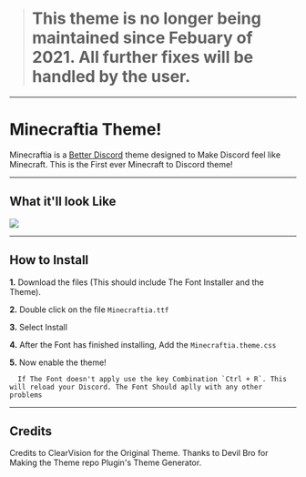 > # This theme is no longer being maintained since Febuary of 2021. All further fixes will be handled by the user.
***
# Minecraftia Theme!
Minecraftia is a [Better Discord](https://betterdiscord.net/home/) theme designed to Make Discord feel like Minecraft. This is the First ever Minecraft to Discord theme!
***
## What it'll look Like
<img src="https://github.com/ZaneDragonBorn/Minecraftia-BD-Theme/blob/master/Assets/Screenshot_11.jpg?raw=true">

***

## How to Install

**1.** Download the files (This should include The Font Installer and the Theme).

**2.** Double click on the file `Minecraftia.ttf`

**3.** Select Install

**4.** After the Font has finished installing, Add the `Minecraftia.theme.css`

**5.** Now enable the theme!
```
  If The Font doesn't apply use the key Combination `Ctrl + R`. This will reload your Discord. The Font Should aplly with any other problems
```
***
## Credits
Credits to ClearVision for the Original Theme.
Thanks to Devil Bro for Making the Theme repo Plugin's Theme Generator.

